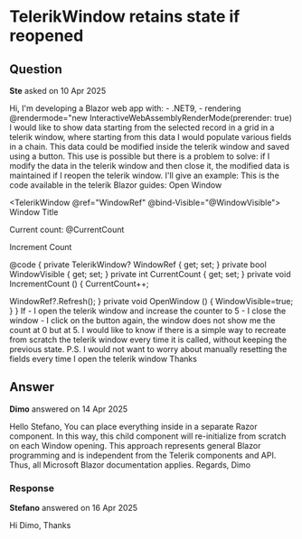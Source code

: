 # TelerikWindow retains state if reopened

## Question

**Ste** asked on 10 Apr 2025

Hi, I'm developing a Blazor web app with: - .NET9, - rendering @rendermode="new InteractiveWebAssemblyRenderMode(prerender: true) I would like to show data starting from the selected record in a grid in a telerik window, where starting from this data I would populate various fields in a chain. This data could be modified inside the telerik window and saved using a button. This use is possible but there is a problem to solve: if I modify the data in the telerik window and then close it, the modified data is maintained if I reopen the telerik window. I'll give an example: This is the code available in the telerik Blazor guides: <TelerikButton OnClick="@OpenWindow">Open Window</TelerikButton>

<TelerikWindow @ref="WindowRef" @bind-Visible="@WindowVisible">
<WindowTitle>
Window Title
</WindowTitle>
<WindowActions>
<WindowAction Name="Close" />
</WindowActions>
<WindowContent>
<p role="status">Current count: @CurrentCount</p>
<TelerikButton OnClick="IncrementCount">Increment Count</TelerikButton>
</WindowContent>
</TelerikWindow>

@code { private TelerikWindow? WindowRef { get; set; } private bool WindowVisible { get; set; } private int CurrentCount { get; set; } private void IncrementCount () {
CurrentCount++;

WindowRef?.Refresh();
} private void OpenWindow () {
WindowVisible=true;
}
} If - I open the telerik window and increase the counter to 5 - I close the window - I click on the button again, the window does not show me the count at 0 but at 5. I would like to know if there is a simple way to recreate from scratch the telerik window every time it is called, without keeping the previous state. P.S. I would not want to worry about manually resetting the fields every time I open the telerik window Thanks

## Answer

**Dimo** answered on 14 Apr 2025

Hello Stefano, You can place everything inside <WindowContent> in a separate Razor component. In this way, this child component will re-initialize from scratch on each Window opening. This approach represents general Blazor programming and is independent from the Telerik components and API. Thus, all Microsoft Blazor documentation applies. Regards, Dimo

### Response

**Stefano** answered on 16 Apr 2025

Hi Dimo, Thanks
